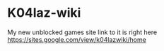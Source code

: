 # K04laz-wiki
My new unblocked games site
link to it is right here
https://sites.google.com/view/k04lazwiki/home
